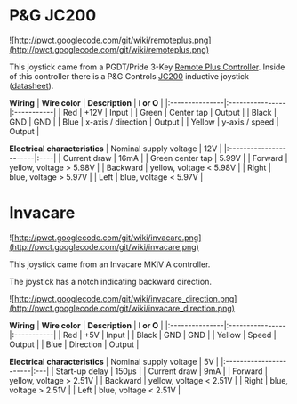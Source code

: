 # P&G JC200 #

![http://pwct.googlecode.com/git/wiki/remoteplus.png](http://pwct.googlecode.com/git/wiki/remoteplus.png)

This joystick came from a PGDT/Pride 3-Key [Remote Plus Controller](http://www.pridemobility.com/pdf/owners_manuals/operation_instructions/qr_remote_plus_boi.pdf). Inside of this controller there is a P&G Controls [JC200](http://www.pennyandgiles.com/Multi-Axis-Inductive-Joystick-Controller-pd-104,3,,.php) inductive joystick ([datasheet](http://www.pennyandgiles.com/script_cms/force_file_download.php?fileID=103)).

**Wiring**
| **Wire color** | **Description** | **I or O** |
|:---------------|:----------------|:-----------|
| Red            | +12V            | Input      |
| Green          | Center tap      | Output     |
| Black          | GND             | GND        |
| Blue           | x-axis / direction | Output     |
| Yellow         | y-axis / speed  | Output     |

**Electrical characteristics**
| Nominal supply voltage | 12V |
|:-----------------------|:----|
| Current draw           | 16mA |
| Green center tap       | 5.99V |
| Forward                | yellow, voltage > 5.98V |
| Backward               | yellow, voltage < 5.98V |
| Right                  | blue, voltage > 5.97V |
| Left                   | blue, voltage < 5.97V |



# Invacare #

![http://pwct.googlecode.com/git/wiki/invacare.png](http://pwct.googlecode.com/git/wiki/invacare.png)

This joystick came from an Invacare MKIV A controller.

The joystick has a notch indicating backward direction.

![http://pwct.googlecode.com/git/wiki/invacare_direction.png](http://pwct.googlecode.com/git/wiki/invacare_direction.png)

**Wiring**
| **Wire color** | **Description** | **I or O** |
|:---------------|:----------------|:-----------|
| Red            | +5V             | Input      |
| Black          | GND             | GND        |
| Yellow         | Speed           | Output     |
| Blue           | Direction       | Output     |

**Electrical characteristics**
| Nominal supply voltage | 5V |
|:-----------------------|:---|
| Start-up delay         | 150μs |
| Current draw           | 9mA |
| Forward                | yellow, voltage > 2.51V |
| Backward               | yellow, voltage < 2.51V |
| Right                  | blue, voltage > 2.51V |
| Left                   | blue, voltage < 2.51V |